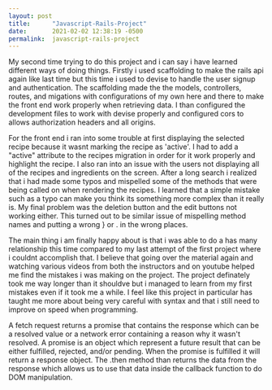 ```yaml
---
layout: post
title:      "Javascript-Rails-Project"
date:       2021-02-02 12:38:19 -0500
permalink:  javascript-rails-project
---
```



My second time trying to do this project and i can say i have learned different ways of doing things. Firstly i used scaffolding to make the rails api again like last time but this time i used to devise to handle the user signup and authentication. The scaffolding made the the models, controllers, routes, and migations with configurations of my own here and there to make the front end work properly when retrieving data.  I than configured the development files to work with devise properly and configured cors to allows authorization headers and all origins.

For the front end i ran into some trouble at first displaying the selected recipe because it wasnt marking the recipe as 'active'. I had to add a "active"  attribute to the recipes migration in order for it work properly and highlight the recipe. I also ran into an issue with the users not displaying all of the recipes and ingredients on the screen. After a long search i realized that i had made some typos and mispelled some of the methods that were being called on when rendering the recipes. I learned that a simple mistake such as a typo can make you think its something more complex than it really is. My final problem was the deletion button and the edit buttons not working either. This turned out to be similar issue of mispelling method names and putting a wrong } or . in the wrong places. 

The main thing i am finally happy about is that i was able to do a has many relationship this time compared to my last attempt of the first project where i couldnt accomplish that. I believe that going over the material again and watching various videos from both the instructors and on youtube helped me find the mistakes i was making on the project. The project definately took me way longer than it shouldve but i managed to learn from my first mistakes even if it took me a while. I feel like this project in particular has taught me more about being very careful with syntax and that i still need to improve on speed when programming.

A fetch request returns a promise that contains the response which can be a resolved value or a network error containing a reason why it wasn't resolved. A promise is an object which represent a future result that can be either fulfilled, rejected, and/or pending. When the promise is fulfilled it will return a response object. The .then method than returns the data from the response which allows us to use that data inside the callback function to do DOM manipulation.
